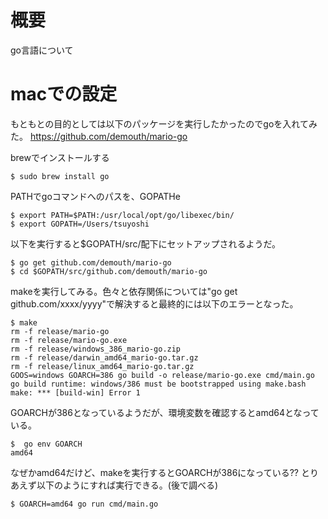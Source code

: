 # 概要
go言語について

# macでの設定 
もともとの目的としては以下のパッケージを実行したかったのでgoを入れてみた。
https://github.com/demouth/mario-go

brewでインストールする
```
$ sudo brew install go
```

PATHでgoコマンドへのパスを、GOPATHe
```
$ export PATH=$PATH:/usr/local/opt/go/libexec/bin/
$ export GOPATH=/Users/tsuyoshi
```

以下を実行すると$GOPATH/src/配下にセットアップされるようだ。
```
$ go get github.com/demouth/mario-go
$ cd $GOPATH/src/github.com/demouth/mario-go
```

makeを実行してみる。色々と依存関係については"go get github.com/xxxx/yyyy"で解決すると最終的には以下のエラーとなった。
```
$ make
rm -f release/mario-go
rm -f release/mario-go.exe 
rm -f release/windows_386_mario-go.zip
rm -f release/darwin_amd64_mario-go.tar.gz
rm -f release/linux_amd64_mario-go.tar.gz
GOOS=windows GOARCH=386 go build -o release/mario-go.exe cmd/main.go
go build runtime: windows/386 must be bootstrapped using make.bash
make: *** [build-win] Error 1
```

GOARCHが386となっているようだが、環境変数を確認するとamd64となっている。
```
$  go env GOARCH
amd64
```

なぜかamd64だけど、makeを実行するとGOARCHが386になっている??
とりあえず以下のようにすれば実行できる。(後で調べる)
```
$ GOARCH=amd64 go run cmd/main.go 
```
